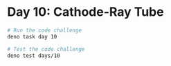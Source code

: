 # Day 10: Cathode-Ray Tube

```sh
# Run the code challenge
deno task day 10

# Test the code challenge
deno test days/10
```
